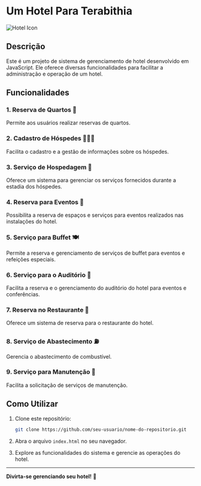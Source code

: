 # Um Hotel Para Terabithia

![Hotel Icon](link_para_uma_imagem.png)

## Descrição
Este é um projeto de sistema de gerenciamento de hotel desenvolvido em JavaScript. Ele oferece diversas funcionalidades para facilitar a administração e operação de um hotel.

## Funcionalidades

### 1. Reserva de Quartos 🛌
Permite aos usuários realizar reservas de quartos.

### 2. Cadastro de Hóspedes 🧑‍🤝‍🧑
Facilita o cadastro e a gestão de informações sobre os hóspedes.

### 3. Serviço de Hospedagem 🏨
Oferece um sistema para gerenciar os serviços fornecidos durante a estadia dos hóspedes.

### 4. Reserva para Eventos 🎉
Possibilita a reserva de espaços e serviços para eventos realizados nas instalações do hotel.

### 5. Serviço para Buffet 🍽️
Permite a reserva e gerenciamento de serviços de buffet para eventos e refeições especiais.

### 6. Serviço para o Auditório 🎤
Facilita a reserva e o gerenciamento do auditório do hotel para eventos e conferências.

### 7. Reserva no Restaurante 🍲
Oferece um sistema de reserva para o restaurante do hotel.

### 8. Serviço de Abastecimento ⛽
Gerencia o abastecimento de combustível.

### 9. Serviço para Manutenção 🔧
Facilita a solicitação de serviços de manutenção.

## Como Utilizar

1. Clone este repositório:
    ```bash
    git clone https://github.com/seu-usuario/nome-do-repositorio.git
    ```

2. Abra o arquivo `index.html` no seu navegador.

3. Explore as funcionalidades do sistema e gerencie as operações do hotel.

---

**Divirta-se gerenciando seu hotel!** 🌟
